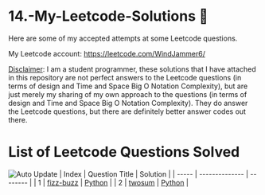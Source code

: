 # 14.-My-Leetcode-Solutions :dart:
Here are some of my accepted attempts at some Leetcode questions.

My Leetcode account: https://leetcode.com/WindJammer6/

<ins>Disclaimer</ins>: I am a student programmer, these solutions that I have attached in this repository are not perfect answers to the Leetcode questions (in terms of design 
and Time and Space Big O Notation Complexity), but are just merely my sharing of my own approach to the questions (in terms of design and Time and Space Big O Notation Complexity).
They do answer the Leetcode questions, but there are definitely better answer codes out there.

# List of Leetcode Questions Solved
![Auto Update](https://github.com/WindJammer6/14.-My-Leetcode-Solutions/actions/workflows/update_readme.yml/badge.svg)
| Index | Question Title | Solution |
| ----- | -------------- | -------- |
| 1 | [fizz-buzz](https://leetcode.com/problems/fizz-buzz) | [Python](https://github.com/WindJammer6/14.-My-Leetcode-Solutions/blob/main/1_Easy_LeetCode_Question/leetcode_fizz-buzz.py) |
| 2 | [twosum](https://leetcode.com/problems/twosum) | [Python](https://github.com/WindJammer6/14.-My-Leetcode-Solutions/blob/main/1_Easy_LeetCode_Question/leetcode_twosum.py) |

